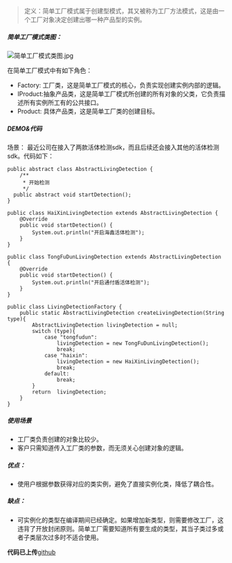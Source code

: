 >定义：简单工厂模式属于创建型模式，其又被称为工厂方法模式，这是由一个工厂对象决定创建出哪一种产品型的实例。

##### 简单工厂模式类图：
![简单工厂模式类图.jpg](http://upload-images.jianshu.io/upload_images/2229793-3a6274730a44bf88.jpg?imageMogr2/auto-orient/strip%7CimageView2/2/w/1240)


在简单工厂模式中有如下角色：
- Factory: 工厂类，这是简单工厂模式的核心，负责实现创建实例内部的逻辑。
- IProduct:抽象产品类，这是简单工厂模式所创建的所有对象的父类，它负责描述所有实例所工有的公共接口。
- Product: 具体产品类，这是简单工厂类的创建目标。

##### DEMO&代码
场景： 最近公司在接入了两款活体检测sdk，而且后续还会接入其他的活体检测sdk。代码如下：
```
public abstract class AbstractLivingDetection {
    /**
     * 开始检测
     */
  public abstract void startDetection();
}
```

```
public class HaiXinLivingDetection extends AbstractLivingDetection {
    @Override
    public void startDetection() {
        System.out.println("开启海鑫活体检测");
    }
}
```

```
public class TongFuDunLivingDetection extends AbstractLivingDetection {
    @Override
    public void startDetection() {
        System.out.println("开启通付盾活体检测");
    }
}
```

```
public class LivingDetectionFactory {
    public static AbstractLivingDetection createLivingDetection(String type){
        AbstractLivingDetection livingDetection = null;
        switch (type){
            case "tongfudun":
                livingDetection = new TongFuDunLivingDetection();
                break;
            case "haixin":
                livingDetection = new HaiXinLivingDetection();
                break;
            default:
                break;
        }
        return  livingDetection;
    }
}
```
##### 使用场景
- 工厂类负责创建的对象比较少。
- 客户只需知道传入工厂类的参数，而无须关心创建对象的逻辑。

##### 优点：
- 使用户根据参数获得对应的类实例，避免了直接实例化类，降低了耦合性。
##### 缺点：
- 可实例化的类型在编译期间已经确定。如果增加新类型，则需要修改工厂，这违背了开放封闭原则。简单工厂需要知道所有要生成的类型，其当子类过多或者子类层次过多时不适合使用。

**代码已上传**[github](https://github.com/zyl409214686/DesignPatterns)

